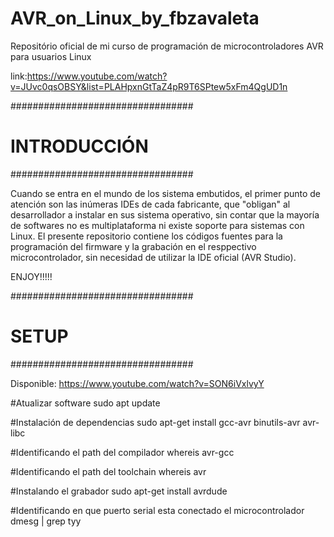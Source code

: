 # AVR_on_Linux_by_fbzavaleta

Repositório oficial de mi curso de programación de microcontroladores AVR para usuarios Linux

link:https://www.youtube.com/watch?v=JUvc0qsOBSY&list=PLAHpxnGtTaZ4pR9T6SPtew5xFm4QgUD1n

#################################
#                               #        
#         INTRODUCCIÓN          #
#################################

Cuando se entra en el mundo de los sistema embutidos, el primer punto de atención son las inúmeras
IDEs de cada fabricante, que "obligan" al desarrollador a instalar en sus sistema operativo, sin
contar que la mayoría de softwares no es multiplataforma ni existe soporte para sistemas con Linux.
El presente repositorio contiene los códigos fuentes para la programación del firmware y la grabación
en el resppectivo microcontrolador, sin necesidad de utilizar la IDE oficial (AVR Studio).

ENJOY!!!!!

#################################
#                               #        
#             SETUP             #
#################################

Disponible: https://www.youtube.com/watch?v=SON6iVxlvyY

#Atualizar software
sudo apt update

#Instalación de dependencias
sudo apt-get install gcc-avr binutils-avr avr-libc

#Identificando el path del compilador
whereis avr-gcc

#Identificando el path del toolchain
whereis avr

#Instalando el grabador
sudo apt-get install avrdude

#Identificando en que puerto serial esta conectado el microcontrolador
dmesg | grep tyy
